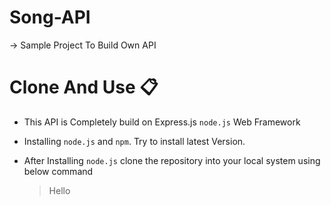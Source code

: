 # Song-API
  
  -> Sample Project To Build Own API
  
# Clone And Use 📋

  * This API is Completely build on Express.js `node.js` Web Framework
  * Installing `node.js` and `npm`. Try to install latest Version.
  * After Installing `node.js` clone the repository into your local system using below command
  
    > Hello

  
